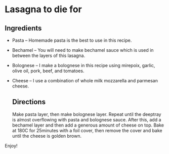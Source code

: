 # Lasagna to die for

## Ingredients 
* Pasta – Homemade pasta is the best to use in this recipe.
* Bechamel – You will need to make bechamel sauce which is used in between the layers of this lasagna.
* Bolognese – I make a bolognese in this recipe using mirepoix, garlic, olive oil, pork, beef, and tomatoes.
* Cheese – I use a combination of whole milk mozzarella and parmesan cheese.

  ## Directions
  Make pasta layer, then make bolognese layer.
  Repeat until the deeptray is almost overflowing with pasta and bolognese sauce.
  After this, add a bechamel layer and then add a generous amount of cheese on top.
  Bake at 180C for 25minutes with a foil cover, then remove the cover and bake until the cheese is golden brown.
  
Enjoy!
